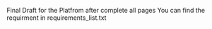 Final Draft for the Platfrom after complete all pages 
You can find  the requirment in requirements_list.txt
